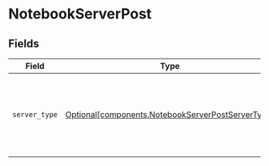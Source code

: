 # NotebookServerPost


## Fields

| Field                                                                                                        | Type                                                                                                         | Required                                                                                                     | Description                                                                                                  |
| ------------------------------------------------------------------------------------------------------------ | ------------------------------------------------------------------------------------------------------------ | ------------------------------------------------------------------------------------------------------------ | ------------------------------------------------------------------------------------------------------------ |
| `server_type`                                                                                                | [Optional[components.NotebookServerPostServerType]](../../models/components/notebookserverpostservertype.md) | :heavy_minus_sign:                                                                                           | Use 'gpu-server' to start a GPU instance, use 'cpu-server' to start a CPU instance.                          |